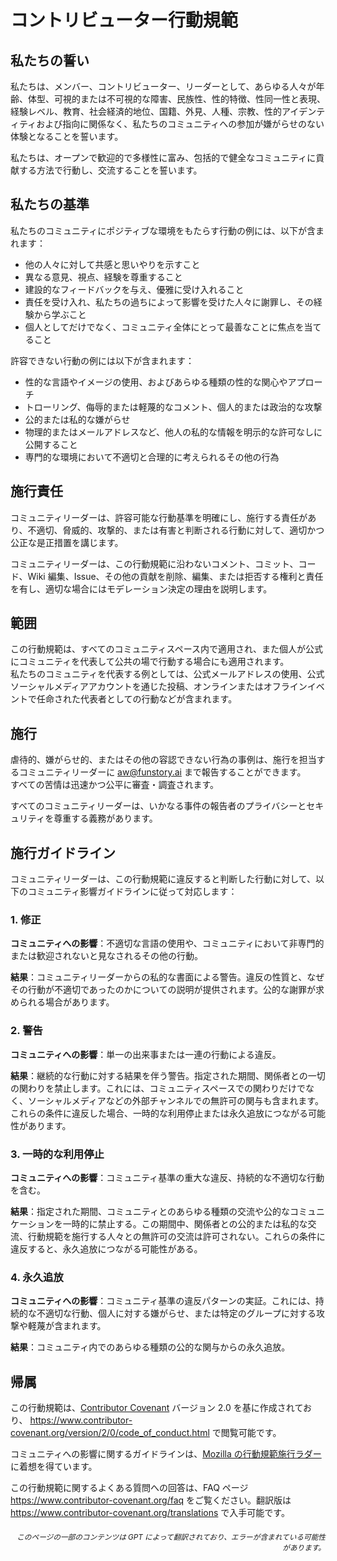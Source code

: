 # コントリビューター行動規範

## 私たちの誓い

私たちは、メンバー、コントリビューター、リーダーとして、あらゆる人々が年齢、体型、可視的または不可視的な障害、民族性、性的特徴、性同一性と表現、経験レベル、教育、社会経済的地位、国籍、外見、人種、宗教、性的アイデンティティおよび指向に関係なく、私たちのコミュニティへの参加が嫌がらせのない体験となることを誓います。

私たちは、オープンで歓迎的で多様性に富み、包括的で健全なコミュニティに貢献する方法で行動し、交流することを誓います。

## 私たちの基準

私たちのコミュニティにポジティブな環境をもたらす行動の例には、以下が含まれます：

* 他の人々に対して共感と思いやりを示すこと
* 異なる意見、視点、経験を尊重すること
* 建設的なフィードバックを与え、優雅に受け入れること
* 責任を受け入れ、私たちの過ちによって影響を受けた人々に謝罪し、その経験から学ぶこと
* 個人としてだけでなく、コミュニティ全体にとって最善なことに焦点を当てること

許容できない行動の例には以下が含まれます：

* 性的な言語やイメージの使用、およびあらゆる種類の性的な関心やアプローチ
* トローリング、侮辱的または軽蔑的なコメント、個人的または政治的な攻撃
* 公的または私的な嫌がらせ
* 物理的またはメールアドレスなど、他人の私的な情報を明示的な許可なしに公開すること
* 専門的な環境において不適切と合理的に考えられるその他の行為

## 施行責任

コミュニティリーダーは、許容可能な行動基準を明確にし、施行する責任があり、不適切、脅威的、攻撃的、または有害と判断される行動に対して、適切かつ公正な是正措置を講じます。

コミュニティリーダーは、この行動規範に沿わないコメント、コミット、コード、Wiki 編集、Issue、その他の貢献を削除、編集、または拒否する権利と責任を有し、適切な場合にはモデレーション決定の理由を説明します。

## 範囲

この行動規範は、すべてのコミュニティスペース内で適用され、また個人が公式にコミュニティを代表して公共の場で行動する場合にも適用されます。  
私たちのコミュニティを代表する例としては、公式メールアドレスの使用、公式ソーシャルメディアアカウントを通じた投稿、オンラインまたはオフラインイベントで任命された代表者としての行動などが含まれます。

## 施行

虐待的、嫌がらせ的、またはその他の容認できない行為の事例は、施行を担当するコミュニティリーダーに aw@funstory.ai まで報告することができます。  
すべての苦情は迅速かつ公平に審査・調査されます。  

すべてのコミュニティリーダーは、いかなる事件の報告者のプライバシーとセキュリティを尊重する義務があります。

## 施行ガイドライン

コミュニティリーダーは、この行動規範に違反すると判断した行動に対して、以下のコミュニティ影響ガイドラインに従って対応します：

### 1. 修正

**コミュニティへの影響**：不適切な言語の使用や、コミュニティにおいて非専門的または歓迎されないと見なされるその他の行動。

**結果**：コミュニティリーダーからの私的な書面による警告。違反の性質と、なぜその行動が不適切であったのかについての説明が提供されます。公的な謝罪が求められる場合があります。

### 2. 警告

**コミュニティへの影響**：単一の出来事または一連の行動による違反。

**結果**：継続的な行動に対する結果を伴う警告。指定された期間、関係者との一切の関わりを禁止します。これには、コミュニティスペースでの関わりだけでなく、ソーシャルメディアなどの外部チャンネルでの無許可の関与も含まれます。これらの条件に違反した場合、一時的な利用停止または永久追放につながる可能性があります。

### 3. 一時的な利用停止

**コミュニティへの影響**：コミュニティ基準の重大な違反、持続的な不適切な行動を含む。

**結果**：指定された期間、コミュニティとのあらゆる種類の交流や公的なコミュニケーションを一時的に禁止する。この期間中、関係者との公的または私的な交流、行動規範を施行する人々との無許可の交流は許可されない。これらの条件に違反すると、永久追放につながる可能性がある。

### 4. 永久追放

**コミュニティへの影響**：コミュニティ基準の違反パターンの実証。これには、持続的な不適切な行動、個人に対する嫌がらせ、または特定のグループに対する攻撃や軽蔑が含まれます。

**結果**：コミュニティ内でのあらゆる種類の公的な関与からの永久追放。

## 帰属

この行動規範は、[Contributor Covenant][homepage] バージョン 2.0 を基に作成されており、
https://www.contributor-covenant.org/version/2/0/code_of_conduct.html で閲覧可能です。

コミュニティへの影響に関するガイドラインは、[Mozilla の行動規範施行ラダー](https://github.com/mozilla/diversity) に着想を得ています。

[homepage]: https://www.contributor-covenant.org

この行動規範に関するよくある質問への回答は、FAQ ページ https://www.contributor-covenant.org/faq をご覧ください。翻訳版は https://www.contributor-covenant.org/translations で入手可能です。

<div align="right"> 
<h6><small>このページの一部のコンテンツは GPT によって翻訳されており、エラーが含まれている可能性があります。</small></h6>